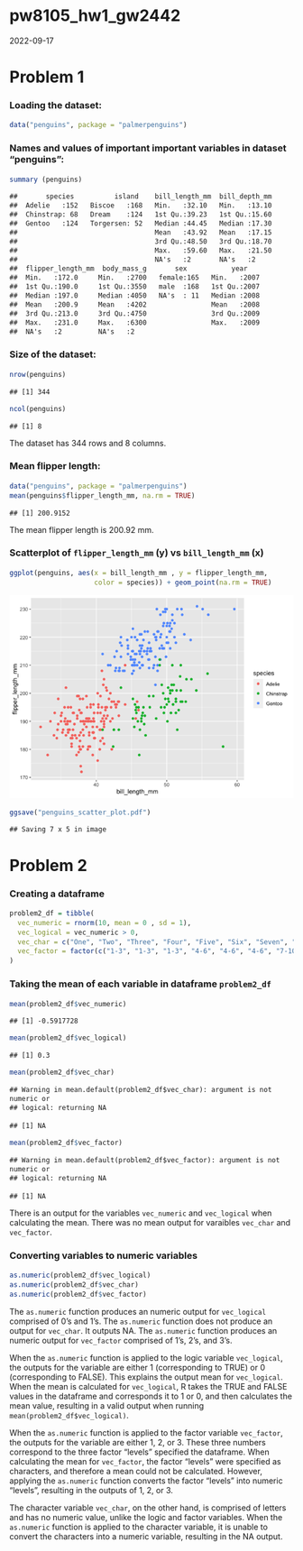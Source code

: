 pw8105_hw1_gw2442
================
2022-09-17

# Problem 1

### Loading the dataset:

``` r
data("penguins", package = "palmerpenguins")
```

### Names and values of important important variables in dataset “penguins”:

``` r
summary (penguins)
```

    ##       species          island    bill_length_mm  bill_depth_mm  
    ##  Adelie   :152   Biscoe   :168   Min.   :32.10   Min.   :13.10  
    ##  Chinstrap: 68   Dream    :124   1st Qu.:39.23   1st Qu.:15.60  
    ##  Gentoo   :124   Torgersen: 52   Median :44.45   Median :17.30  
    ##                                  Mean   :43.92   Mean   :17.15  
    ##                                  3rd Qu.:48.50   3rd Qu.:18.70  
    ##                                  Max.   :59.60   Max.   :21.50  
    ##                                  NA's   :2       NA's   :2      
    ##  flipper_length_mm  body_mass_g       sex           year     
    ##  Min.   :172.0     Min.   :2700   female:165   Min.   :2007  
    ##  1st Qu.:190.0     1st Qu.:3550   male  :168   1st Qu.:2007  
    ##  Median :197.0     Median :4050   NA's  : 11   Median :2008  
    ##  Mean   :200.9     Mean   :4202                Mean   :2008  
    ##  3rd Qu.:213.0     3rd Qu.:4750                3rd Qu.:2009  
    ##  Max.   :231.0     Max.   :6300                Max.   :2009  
    ##  NA's   :2         NA's   :2

### Size of the dataset:

``` r
nrow(penguins)
```

    ## [1] 344

``` r
ncol(penguins)
```

    ## [1] 8

The dataset has 344 rows and 8 columns.

### Mean flipper length:

``` r
data("penguins", package = "palmerpenguins")
mean(penguins$flipper_length_mm, na.rm = TRUE)
```

    ## [1] 200.9152

The mean flipper length is 200.92 mm.

### Scatterplot of `flipper_length_mm` (y) vs `bill_length_mm` (x)

``` r
ggplot(penguins, aes(x = bill_length_mm , y = flipper_length_mm, 
                     color = species)) + geom_point(na.rm = TRUE)
```

![](pw8105_hw1_gw2442_files/figure-gfm/yx_scatter-1.png)<!-- -->

``` r
ggsave("penguins_scatter_plot.pdf")
```

    ## Saving 7 x 5 in image

# Problem 2

### Creating a dataframe

``` r
problem2_df = tibble(
  vec_numeric = rnorm(10, mean = 0 , sd = 1),
  vec_logical = vec_numeric > 0,
  vec_char = c("One", "Two", "Three", "Four", "Five", "Six", "Seven", "Eight", "Nine", "Ten"),
  vec_factor = factor(c("1-3", "1-3", "1-3", "4-6", "4-6", "4-6", "7-10", "7-10", "7-10", "7-10"))
)
```

### Taking the mean of each variable in dataframe `problem2_df`

``` r
mean(problem2_df$vec_numeric)
```

    ## [1] -0.5917728

``` r
mean(problem2_df$vec_logical)
```

    ## [1] 0.3

``` r
mean(problem2_df$vec_char)
```

    ## Warning in mean.default(problem2_df$vec_char): argument is not numeric or
    ## logical: returning NA

    ## [1] NA

``` r
mean(problem2_df$vec_factor)
```

    ## Warning in mean.default(problem2_df$vec_factor): argument is not numeric or
    ## logical: returning NA

    ## [1] NA

There is an output for the variables `vec_numeric` and `vec_logical`
when calculating the mean. There was no mean output for varaibles
`vec_char` and `vec_factor`.

### Converting variables to numeric variables

``` r
as.numeric(problem2_df$vec_logical)
as.numeric(problem2_df$vec_char)
as.numeric(problem2_df$vec_factor)
```

The `as.numeric` function produces an numeric output for `vec_logical`
comprised of 0’s and 1’s. The `as.numeric` function does not produce an
output for `vec_char`. It outputs NA. The `as.numeric` function produces
an numeric output for `vec_factor` comprised of 1’s, 2’s, and 3’s.

When the `as.numeric` function is applied to the logic variable
`vec_logical`, the outputs for the variable are either 1 (corresponding
to TRUE) or 0 (corresponding to FALSE). This explains the output mean
for `vec_logical`. When the mean is calculated for `vec_logical`, R
takes the TRUE and FALSE values in the dataframe and corresponds it to 1
or 0, and then calculates the mean value, resulting in a valid output
when running `mean(problem2_df$vec_logical)`.

When the `as.numeric` function is applied to the factor variable
`vec_factor`, the outputs for the variable are either 1, 2, or 3. These
three numbers correspond to the three factor “levels” specified the
dataframe. When calculating the mean for `vec_factor`, the factor
“levels” were specified as characters, and therefore a mean could not be
calculated. However, applying the `as.numeric` function converts the
factor “levels” into numeric “levels”, resulting in the outputs of 1, 2,
or 3.

The character variable `vec_char`, on the other hand, is comprised of
letters and has no numeric value, unlike the logic and factor variables.
When the `as.numeric` function is applied to the character variable, it
is unable to convert the characters into a numeric variable, resulting
in the NA output.
